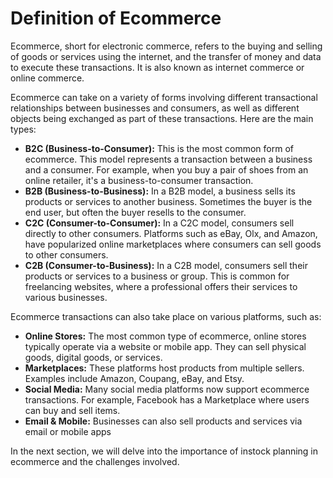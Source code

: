 # Definition of Ecommerce

Ecommerce, short for electronic commerce, refers to the buying and selling of goods or services using the internet, and the transfer of money and data to execute these transactions. It is also known as internet commerce or online commerce.

Ecommerce can take on a variety of forms involving different transactional relationships between businesses and consumers, as well as different objects being exchanged as part of these transactions. Here are the main types:

* **B2C (Business-to-Consumer):** This is the most common form of ecommerce. This model represents a transaction between a business and a consumer. For example, when you buy a pair of shoes from an online retailer, it's a business-to-consumer transaction.
* **B2B (Business-to-Business):** In a B2B model, a business sells its products or services to another business. Sometimes the buyer is the end user, but often the buyer resells to the consumer.
* **C2C (Consumer-to-Consumer):** In a C2C model, consumers sell directly to other consumers. Platforms such as eBay, Olx, and Amazon, have popularized online marketplaces where consumers can sell goods to other consumers.
* **C2B (Consumer-to-Business):** In a C2B model, consumers sell their products or services to a business or group. This is common for freelancing websites, where a professional offers their services to various businesses.

Ecommerce transactions can also take place on various platforms, such as:

* **Online Stores:** The most common type of ecommerce, online stores typically operate via a website or mobile app. They can sell physical goods, digital goods, or services.
* **Marketplaces:** These platforms host products from multiple sellers. Examples include Amazon, Coupang, eBay, and Etsy.
* **Social Media:** Many social media platforms now support ecommerce transactions. For example, Facebook has a Marketplace where users can buy and sell items.
* **Email & Mobile:** Businesses can also sell products and services via email or mobile apps

In the next section, we will delve into the importance of instock planning in ecommerce and the challenges involved.

